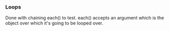 ### Loops

Done with chaining each() to test. each() accepts an argument which is the object over which it's going to be looped over.